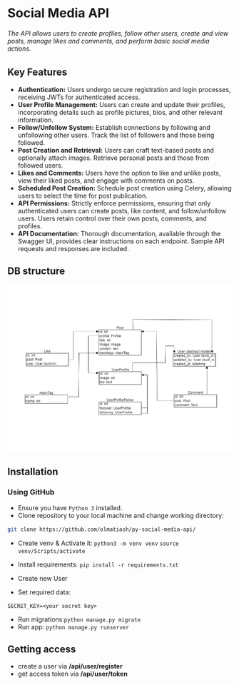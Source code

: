 # Social Media API

###### The API allows users to create profiles, follow other users, create and view posts, manage likes and comments, and perform basic social media actions.

## Key Features

* **Authentication:** Users undergo secure registration and login processes, receiving JWTs for authenticated access.
* **User Profile Management:** Users can create and update their profiles, incorporating details such as profile pictures, bios, and other relevant information.
* **Follow/Unfollow System:** Establish connections by following and unfollowing other users. Track the list of followers and those being followed.
* **Post Creation and Retrieval:** Users can craft text-based posts and optionally attach images. Retrieve personal posts and those from followed users.
* **Likes and Comments:** Users have the option to like and unlike posts, view their liked posts, and engage with comments on posts.
* **Scheduled Post Creation:** Schedule post creation using Celery, allowing users to select the time for post publication.
* **API Permissions:** Strictly enforce permissions, ensuring that only authenticated users can create posts, like content, and follow/unfollow users. Users retain control over their own posts, comments, and profiles.
* **API Documentation:** Thorough documentation, available through the Swagger UI, provides clear instructions on each endpoint. Sample API requests and responses are included.
## DB structure 

![DB structure](social_media_api.png)

## Installation
### Using GitHub

- Ensure you have `Python 3` installed.
- Clone repository to your local machine and change working directory:

```bash
git clone https://github.com/olmatiash/py-social-media-api/
```
- Create venv & Activate it:
`python3 -m venv venv`
`source venv/Scripts/activate`

- Install requirements:
`pip install -r requirements.txt`

- Create new User
- Set required data:
```
SECRET_KEY=<your secret key>
```
- Run migrations:`python manage.py migrate`
- Run app: `python manage.py runserver`

## Getting access
- create a user via **/api/user/register**
- get access token via **/api/user/token**
